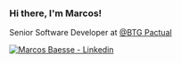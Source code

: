 ### Hi there, I'm Marcos!

Senior Software Developer at [@BTG Pactual ](https://www.linkedin.com/company/btgpactual/posts/) <br>

[![Marcos Baesse - Linkedin](https://img.shields.io/badge/-Marcos%20Baesse-0077B5?style=for-the-badge&logo=linkedin&logoColor=white&link=https://www.linkedin.com/in/marcosbaesse/)](https://www.linkedin.com/in/marcosbaesse/) 
